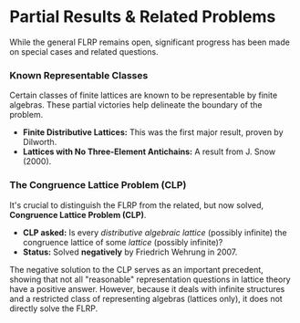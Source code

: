 # Partial Results & Related Problems

While the general FLRP remains open, significant progress has been made on special cases and related questions.

### Known Representable Classes
Certain classes of finite lattices are known to be representable by finite algebras. These partial victories help delineate the boundary of the problem.

* **Finite Distributive Lattices:** This was the first major result, proven by Dilworth.
* **Lattices with No Three-Element Antichains:** A result from J. Snow (2000).

### The Congruence Lattice Problem (CLP)
It's crucial to distinguish the FLRP from the related, but now solved, **Congruence Lattice Problem (CLP)**.

* **CLP asked:** Is every *distributive algebraic lattice* (possibly infinite) the congruence lattice of some *lattice* (possibly infinite)?
* **Status:** Solved **negatively** by Friedrich Wehrung in 2007.

The negative solution to the CLP serves as an important precedent, showing that not all "reasonable" representation questions in lattice theory have a positive answer. However, because it deals with infinite structures and a restricted class of representing algebras (lattices only), it does not directly solve the FLRP.


